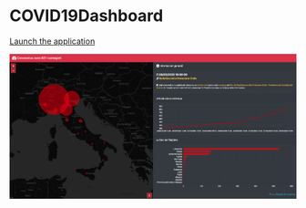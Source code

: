 # COVID19Dashboard

<a href="https://alessiodl.github.io/COVID19Dashboard/dist/index.html" target="_blank">Launch the application</a>

<img src="screenshot.png" alt="Dashboard image"></img>
